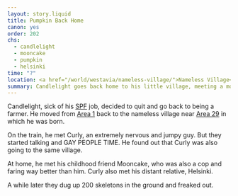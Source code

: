 ```yaml
---
layout: story.liquid
title: Pumpkin Back Home
canon: yes
order: 202
chs:
  - candlelight
  - mooncake
  - pumpkin
  - helsinki
time: "?"
location: <a href="/world/westavia/nameless-village/">Nameless Village</a>
summary: Candlelight goes back home to his little village, meeting a more-than-friend along the way. Incidents happen.
---
```


Candlelight, sick of his [SPF](/world/westavia/spf/) job, decided to quit and go back to being a farmer. He moved from [Area 1](/world/westavia/area-1/) back to the nameless village near [Area 29](/world/westavia/area-29/) in which he was born.

On the train, he met Curly, an extremely nervous and jumpy guy. But they started talking and GAY PEOPLE TIME. He found out that Curly was also going to the same village.

At home, he met his childhood friend Mooncake, who was also a cop and faring way better than him. Curly also met his distant relative, Helsinki.

A while later they dug up 200 skeletons in the ground and freaked out.
